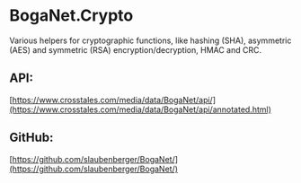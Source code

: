 # BogaNet.Crypto
Various helpers for cryptographic functions, like hashing (SHA), asymmetric (AES) and symmetric (RSA) encryption/decryption, HMAC and CRC.

## API:
[https://www.crosstales.com/media/data/BogaNet/api/](https://www.crosstales.com/media/data/BogaNet/api/annotated.html)

## GitHub:
[https://github.com/slaubenberger/BogaNet/](https://github.com/slaubenberger/BogaNet/)
